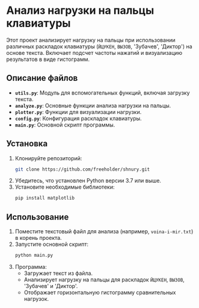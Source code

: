 # Анализ нагрузки на пальцы клавиатуры

Этот проект анализирует нагрузку на пальцы при использовании различных раскладок клавиатуры (`ЙЦУКЕН`, `ВЫЗОВ`, 'Зубачев', 'Диктор') на основе текста. Включает подсчет частоты нажатий и визуализацию результатов в виде гистограмм.

## Описание файлов

- **`utils.py`**: Модуль для вспомогательных функций, включая загрузку текста.
- **`analyze.py`**: Основные функции анализа нагрузки на пальцы.
- **`plotter.py`**: Функции для визуализации нагрузки.
- **`config.py`**: Конфигурация раскладок клавиатуры.
- **`main.py`**: Основной скрипт программы.

## Установка

1. Клонируйте репозиторий:
    ```bash
    git clone https://github.com/freeholder/shnury.git
    ```
2. Убедитесь, что установлен Python версии 3.7 или выше.
3. Установите необходимые библиотеки:
    ```bash
    pip install matplotlib
    ```

## Использование

1. Поместите текстовый файл для анализа (например, `voina-i-mir.txt`) в корень проекта.
2. Запустите основной скрипт:
    ```bash
    python main.py
    ```
3. Программа:
   - Загружает текст из файла.
   - Анализирует нагрузку на пальцы для раскладок `ЙЦУКЕН`, `ВЫЗОВ`, 'Зубачев' и 'Диктор'.
   - Отображает горизонтальную гистограмму сравнительных нагрузок.

